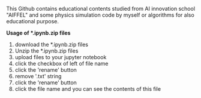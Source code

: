 This Github contains educational contents studied from AI innovation school "AIFFEL" 
and some physics simulation code by myself or 
algorithms for also educational purpose.
 
<b> Usage of *.ipynb.zip files </b> 
  
1. download the *.ipynb.zip files  
2. Unzip the *.ipynb.zip files  
3. upload files to your jupyter notebook 
4. click the checkbox of left of file name 
5. click the 'rename' button 
6. remove '.txt' string 
7. click the 'rename' button 
8. click the file name and you can see 
the contents of this file   
